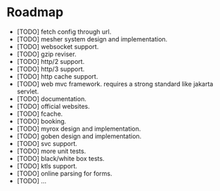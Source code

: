 Roadmap
=======

  * [TODO] fetch config through url.
  * [TODO] mesher system design and implementation.
  * [TODO] websocket support.
  * [TODO] gzip reviser.
  * [TODO] http/2 support.
  * [TODO] http/3 support.
  * [TODO] http cache support.
  * [TODO] web mvc framework. requires a strong standard like jakarta servlet.
  * [TODO] documentation.
  * [TODO] official websites.
  * [TODO] fcache.
  * [TODO] booking.
  * [TODO] myrox design and implementation.
  * [TODO] goben design and implementation.
  * [TODO] svc support.
  * [TODO] more unit tests.
  * [TODO] black/white box tests.
  * [TODO] ktls support.
  * [TODO] online parsing for forms.
  * [TODO] ...

